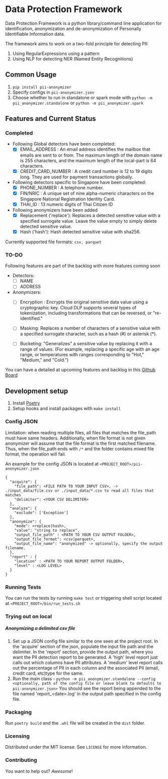# Data Protection Framework
Data Protection Framework is a python library/command line application for identification, anonymization and de-anonymization of Personally Identifiable Information data.

The framework aims to work on a two-fold principle for detecting PII:
1. Using RegularExpressions using a pattern
2. Using NLP for detecting NER (Named Entity Recognitions)

## Common Usage
1. `pip install pii-anonymizer`
2. Specify configs in `pii-anonymizer.json`
3. Choose whether to run in standalone or spark mode with `python -m pii_anonymizer.standalone` or `python -m pii_anonymizer.spark`

## Features and Current Status

### Completed
 * Following Global detectors have been completed:
   * [x] EMAIL_ADDRESS :  An email address identifies the mailbox that emails are sent to or from. The maximum length of the domain name is 255 characters, and the maximum length of the local-part is 64 characters.
   * [x] CREDIT_CARD_NUMBER : A credit card number is 12 to 19 digits long. They are used for payment transactions globally.

 * Following detectors specific to Singapore have been completed:
   * [x] PHONE_NUMBER : A telephone number.
   * [x] FIN/NRIC : A unique set of nine alpha-numeric characters on the Singapore National Registration Identity Card.
   * [x] THAI_ID : 13 numeric digits of Thai Citizen ID

 * Following anonymizers have been added
    * [x] Replacement ('replace'): Replaces a detected sensitive value with a specified surrogate value. Leave the value empty to simply delete detected sensitive value.
    * [x] Hash ('hash'): Hash detected sensitive value with sha256.

Currently supported file formats: `csv, parquet`

### TO-DO
Following features  are part of the backlog with more features coming soon
 * Detectors:
    * [ ] NAME
    * [ ] ADDRESS
 * Anonymizers:
    * [ ] Encryption :  Encrypts the original sensitive data value using a cryptographic key. Cloud DLP supports several types of tokenization, including transformations that can be reversed, or "re-identified."
    * [ ] Masking: Replaces a number of characters of a sensitive value with a specified surrogate character, such as a hash (#) or asterisk (*).
    * [ ] Bucketing: "Generalizes" a sensitive value by replacing it with a range of values. (For example, replacing a specific age with an age range,
    or temperatures with ranges corresponding to "Hot," "Medium," and "Cold.")


You can have a detailed at upcoming features and backlog in this [Github Board](https://github.com/thoughtworks-datakind/anonymizer/projects/1?fullscreen=true)

## Development setup
1. Install [Poetry](https://python-poetry.org/docs/#installing-with-the-official-installer)
2. Setup hooks and install packages with `make install`

### Config JSON
Limitation: when reading multiple files, all files that matches the file_path must have same headers. Additionally, when file format is not given anonymizer will assume that the file format is the first matched filename. Thus, when the file_path ends with `/*` and the folder contains mixed file format, the operation will fail.

An example for the config JSON is located at `<PROJECT_ROOT>/pii-anonymizer.json`
```
{
  "acquire": {
    "file_path": <FILE PATH TO YOUR INPUT CSV>, -> ./input_data/file.csv or ./input_data/*.csv to read all files that matches
    "delimiter": <YOUR CSV DELIMITER>
  },
  "analyze": {
    "exclude": ['Exception']
  },
  "anonymize": {
    "mode": <replace|hash>,
    "value": "string to replace",
    "output_file_path" : <PATH TO YOUR CSV OUTPUT FOLDER>,
    "output_file_format": <csv|parquet>,
    "output_file_name": "anonymized" -> optionally, specify the output filename.
  },
  "report" : {
    "location" : <PATH TO YOUR REPORT OUTPUT FOLDER>,
    "level" : <LOG LEVEL>
  }
}
```

### Running Tests
You can run the tests by running `make test` or triggering shell script located at `<PROJECT_ROOT>/bin/run_tests.sh`

### Trying out on local

##### Anonymizing a delimited csv file
1. Set up a JSON config file similar to the one seen at the project root.
In the 'acquire' section of the json, populate the input file path and the delimiter.
In the 'report' section, provide the output path, where you want the PII detection report to be generated.
A 'high' level report just calls out which columns have PII attributes.
A 'medium' level report calls out the percentage of PII in each column and the associated PII (email, credit card, etc)type for the same.
2. Run the main class - `python -m pii_anonymizer.standalone --config <optionally, path of the config file or leave blank to defaults to pii-anonymizer.json>`
You should see the report being appended to the file named 'report_\<date\>.log' in the output path specified in the
config file.

### Packaging
Run `poetry build` and the `.whl` file will be created in the `dist` folder.

### Licensing
Distributed under the MIT license. See ``LICENSE`` for more information.

### Contributing

You want to help out? _Awesome_!
